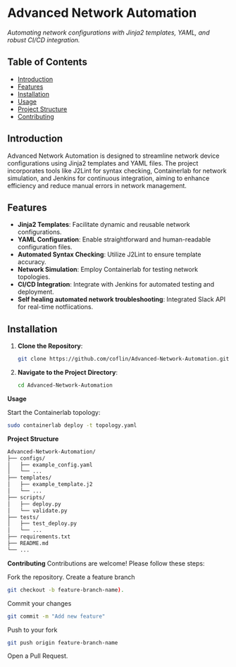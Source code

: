# Advanced Network Automation

*Automating network configurations with Jinja2 templates, YAML, and robust CI/CD integration.*

## Table of Contents

- [Introduction](#introduction)
- [Features](#features)
- [Installation](#installation)
- [Usage](#usage)
- [Project Structure](#project-structure)
- [Contributing](#contributing)

## Introduction

Advanced Network Automation is designed to streamline network device configurations using Jinja2 templates and YAML files. The project incorporates tools like J2Lint for syntax checking, Containerlab for network simulation, and Jenkins for continuous integration, aiming to enhance efficiency and reduce manual errors in network management.

## Features

- **Jinja2 Templates**: Facilitate dynamic and reusable network configurations.
- **YAML Configuration**: Enable straightforward and human-readable configuration files.
- **Automated Syntax Checking**: Utilize J2Lint to ensure template accuracy.
- **Network Simulation**: Employ Containerlab for testing network topologies.
- **CI/CD Integration**: Integrate with Jenkins for automated testing and deployment.
- **Self healing automated network troubleshooting**: Integrated Slack API for real-time notfiications.

## Installation

1. **Clone the Repository**:
   ```bash
   git clone https://github.com/coflin/Advanced-Network-Automation.git

2. **Navigate to the Project Directory**:
   ```bash
   cd Advanced-Network-Automation
   ```
**Usage**

Start the Containerlab topology:
```bash
sudo containerlab deploy -t topology.yaml
```

**Project Structure**
```bash
Advanced-Network-Automation/
├── configs/
│   ├── example_config.yaml
│   └── ...
├── templates/
│   ├── example_template.j2
│   └── ...
├── scripts/
│   ├── deploy.py
│   └── validate.py
├── tests/
│   ├── test_deploy.py
│   └── ...
├── requirements.txt
├── README.md
└── ...
```

**Contributing**
Contributions are welcome! Please follow these steps:

Fork the repository.
Create a feature branch 
```bash
git checkout -b feature-branch-name).
```
Commit your changes 
```bash
git commit -m "Add new feature"
```
Push to your fork 
```bash
git push origin feature-branch-name
```
Open a Pull Request.



